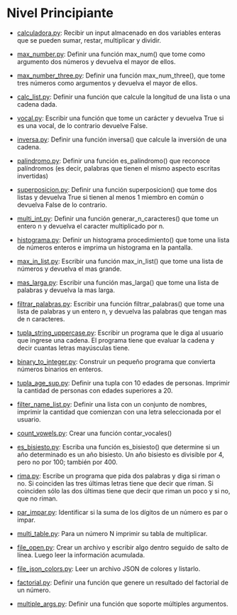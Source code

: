 # Nivel Principiante
- [calculadora.py](calculadora.py): Recibir un input almacenado en dos variables enteras que se pueden sumar, restar, multiplicar y dividir. 


- [max_number.py](max_number.py): Definir una función max_num() que tome como argumento dos números y devuelva el mayor de ellos. 


- [max_number_three.py](max_number_three.py): Definir una función max_num_three(), que tome tres números como argumentos y devuelva el mayor de ellos.


- [calc_list.py](calc_list.py): Definir una función que calcule la longitud de una lista o una cadena dada. 


- [vocal.py](vocal.py): Escribir una función que tome un carácter y devuelva True si es una vocal, de lo contrario devuelve False. 


- [inversa.py](inversa.py): Definir una función inversa() que calcule la inversión de una cadena. 


- [palindromo.py](palindromo.py): Definir una función es_palindromo() que reconoce palíndromos (es decir, palabras que tienen el mismo aspecto escritas invertidas) 


- [superposicion.py](superposicion.py): Definir una función superposicion() que tome dos listas y devuelva True si tienen al menos 1 miembro en común o devuelva False de lo contrario.


- [multi_int.py](multi_int.py): Definir una función generar_n_caracteres() que tome un entero n y devuelva el caracter multiplicado por n.


- [histograma.py](histograma.py): Definir un histograma procedimiento() que tome una lista de números enteros e imprima un histograma en la pantalla.


- [max_in_list.py](max_in_list.py): Escribir una función max_in_list() que tome una lista de números y devuelva el mas grande.


- [mas_larga.py](mas_larga.py): Escribir una función mas_larga() que tome una lista de palabras y devuelva la mas larga.


- [filtrar_palabras.py](filtrar_palabras.py): Escribir una función filtrar_palabras() que tome una lista de palabras y un entero n, y devuelva las palabras que tengan mas de n caracteres.


- [tupla_string_uppercase.py](tupla_string_uppercase.py): Escribir un programa que le diga al usuario que ingrese una cadena. El programa tiene que evaluar la cadena y decir cuantas letras mayúsculas tiene.


- [binary_to_integer.py](binary_to_integer.py): Construir un pequeño programa que convierta números binarios en enteros.


- [tupla_age_sup.py](tupla_age_sup.py): Definir una tupla con 10 edades de personas. Imprimir la cantidad de personas con edades superiores a 20.


- [filter_name_list.py](filter_name_list.py): Definir una lista con un conjunto de nombres, imprimir la cantidad que comienzan con una letra seleccionada por el usuario.


- [count_vowels.py](count_vowels.py): Crear una función contar_vocales()


- [es_bisiesto.py](es_bisiesto.py): Escriba una función es_bisiesto() que determine si un año determinado es un año bisiesto. Un año bisiesto es divisible por 4, pero no por 100; también por 400.


- [rima.py](rima.py): Escribe un programa que pida dos palabras y diga si riman o no. Si coinciden las tres últimas letras tiene que decir que riman. Si coinciden sólo las dos últimas tiene que decir que riman un poco y si no, que no riman.


- [par_impar.py](par_impar.py): Identificar si la suma de los dígitos de un número es par o impar.


- [multi_table.py](multi_table.py): Para un número N imprimir su tabla de multiplicar.


- [file_open.py](file_open.py): Crear un archivo y escribir algo dentro seguido de salto de línea. Luego leer la información acumulada.


- [file_json_colors.py](file_json_colors.py): Leer un archivo JSON de colores y listarlo.


- [factorial.py](factorial.py): Definir una función que genere un resultado del factorial de un número.


- [multiple_args.py](multiple_args.py): Definir una función que soporte múltiples argumentos.